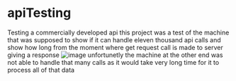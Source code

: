 # apiTesting
Testing a commercially developed api
this project was a test of the machine that was supposed to show if it can handle eleven thousand api calls and show how long from the moment where get request call is made to server giving a response
![image](https://github.com/olssonik/apiTesting/assets/78812304/2331d3b9-746d-4abd-a995-be11e16b9ee4)
unfortunetly the machine at the other end was not able to handle that many calls as it would take very long time for it to process all of that data
